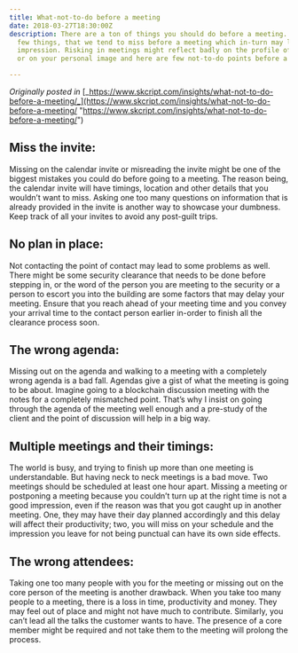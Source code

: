 ```yaml
---
title: What-not-to-do before a meeting
date: 2018-03-27T18:30:00Z
description: There are a ton of things you should do before a meeting. But there are
  few things, that we tend to miss before a meeting which in-turn may lead to bad
  impression. Risking in meetings might reflect badly on the profile of your organization
  or on your personal image and here are few not-to-do points before a meeting.

---
```

_Originally posted in_ [_https://www.skcript.com/insights/what-not-to-do-before-a-meeting/_](https://www.skcript.com/insights/what-not-to-do-before-a-meeting/ "https://www.skcript.com/insights/what-not-to-do-before-a-meeting/")

## Miss the invite:

Missing on the calendar invite or misreading the invite might be one of the biggest mistakes you could do before going to a meeting. The reason being, the calendar invite will have timings, location and other details that you wouldn’t want to miss. Asking one too many questions on information that is already provided in the invite is another way to showcase your dumbness. Keep track of all your invites to avoid any post-guilt trips.

## No plan in place:

Not contacting the point of contact may lead to some problems as well. There might be some security clearance that needs to be done before stepping in, or the word of the person you are meeting to the security or a person to escort you into the building are some factors that may delay your meeting. Ensure that you reach ahead of your meeting time and you convey your arrival time to the contact person earlier in-order to finish all the clearance process soon.

## The wrong agenda:

Missing out on the agenda and walking to a meeting with a completely wrong agenda is a bad fall. Agendas give a gist of what the meeting is going to be about. Imagine going to a blockchain discussion meeting with the notes for a completely mismatched point. That’s why I insist on going through the agenda of the meeting well enough and a pre-study of the client and the point of discussion will help in a big way.

## Multiple meetings and their timings:

The world is busy, and trying to finish up more than one meeting is understandable. But having neck to neck meetings is a bad move. Two meetings should be scheduled at least one hour apart. Missing a meeting or postponing a meeting because you couldn’t turn up at the right time is not a good impression, even if the reason was that you got caught up in another meeting. One, they may have their day planned accordingly and this delay will affect their productivity; two, you will miss on your schedule and the impression you leave for not being punctual can have its own side effects.

## The wrong attendees:

Taking one too many people with you for the meeting or missing out on the core person of the meeting is another drawback. When you take too many people to a meeting, there is a loss in time, productivity and money. They may feel out of place and might not have much to contribute. Similarly, you can’t lead all the talks the customer wants to have. The presence of a core member might be required and not take them to the meeting will prolong the process.